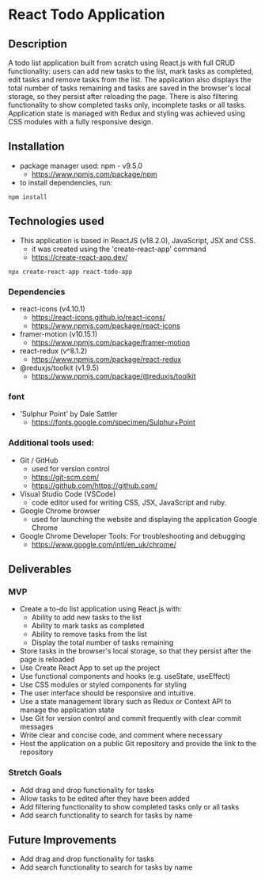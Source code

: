 # React Todo Application

## Description

A todo list application built from scratch using React.js with full CRUD functionality: users can add new tasks to the list, mark tasks as completed, edit tasks and remove tasks from the list.
The application also displays the total number of tasks remaining and tasks are saved in the browser's local storage, so they persist after reloading the page. There is also filtering functionality to show completed tasks only, incomplete tasks or all tasks.
Application state is managed with Redux and styling was achieved using CSS modules with a fully responsive design.

## Installation

- package manager used: npm - v9.5.0
  - https://www.npmjs.com/package/npm
- to install dependencies, run:

```terminal
npm install
```

## Technologies used

- This application is based in ReactJS (v18.2.0), JavaScript, JSX and CSS.
  - it was created using the 'create-react-app' command
  - https://create-react-app.dev/

```terminal
npx create-react-app react-todo-app
```

### Dependencies

- react-icons (v4.10.1)
  - https://react-icons.github.io/react-icons/
  - https://www.npmjs.com/package/react-icons
- framer-motion (v10.15.1)
  - https://www.npmjs.com/package/framer-motion
- react-redux (v^8.1.2)
  - https://www.npmjs.com/package/react-redux
- @reduxjs/toolkit (v1.9.5)
  - https://www.npmjs.com/package/@reduxjs/toolkit

### font

- 'Sulphur Point' by Dale Sattler
  - https://fonts.google.com/specimen/Sulphur+Point

### Additional tools used:

- Git / GitHub
  - used for version control
  - https://git-scm.com/
  - https://github.com/https://github.com/
- Visual Studio Code (VSCode)
  - code editor used for writing CSS, JSX, JavaScript and ruby.
- Google Chrome browser
  - used for launching the website and displaying the application Google Chrome
- Google Chrome Developer Tools: For troubleshooting and debugging
  - https://www.google.com/intl/en_uk/chrome/

## Deliverables

### MVP

- Create a to-do list application using React.js with:
  - Ability to add new tasks to the list
  - Ability to mark tasks as completed
  - Ability to remove tasks from the list
  - Display the total number of tasks remaining
- Store tasks in the browser's local storage, so that they persist after the page is reloaded
- Use Create React App to set up the project
- Use functional components and hooks (e.g. useState, useEffect)
- Use CSS modules or styled components for styling
- The user interface should be responsive and intuitive.
- Use a state management library such as Redux or Context API to manage the application state
- Use Git for version control and commit frequently with clear commit messages
- Write clear and concise code, and comment where necessary
- Host the application on a public Git repository and provide the link to the repository

### Stretch Goals

- Add drag and drop functionality for tasks
- Allow tasks to be edited after they have been added
- Add filtering functionality to show completed tasks only or all tasks
- Add search functionality to search for tasks by name

## Future Improvements

- Add drag and drop functionality for tasks
- Add search functionality to search for tasks by name
